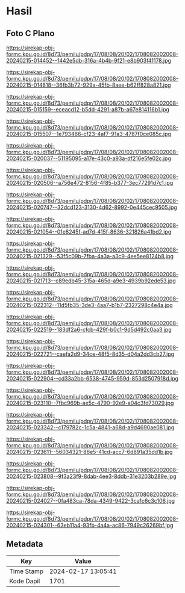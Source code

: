 # Hasil

## Foto C Plano

https://sirekap-obj-formc.kpu.go.id/8d73/pemilu/pdpr/17/08/08/20/02/1708082002008-20240215-014452--1442e5db-316a-4b4b-9f21-e8b903f41178.jpg

https://sirekap-obj-formc.kpu.go.id/8d73/pemilu/pdpr/17/08/08/20/02/1708082002008-20240215-014818--36fb3b72-929a-45fb-8aee-b62ff828a821.jpg

https://sirekap-obj-formc.kpu.go.id/8d73/pemilu/pdpr/17/08/08/20/02/1708082002008-20240215-015159--eceacd12-b5dd-4291-a87b-a67e814116b1.jpg

https://sirekap-obj-formc.kpu.go.id/8d73/pemilu/pdpr/17/08/08/20/02/1708082002008-20240215-015507--1e793466-cf23-4af7-91a3-4787f0ce085c.jpg

https://sirekap-obj-formc.kpu.go.id/8d73/pemilu/pdpr/17/08/08/20/02/1708082002008-20240215-020037--51195095-a17e-43c0-a93a-df216e5fe02c.jpg

https://sirekap-obj-formc.kpu.go.id/8d73/pemilu/pdpr/17/08/08/20/02/1708082002008-20240215-020506--a756e472-8156-4f85-b377-3ec77291d7c1.jpg

https://sirekap-obj-formc.kpu.go.id/8d73/pemilu/pdpr/17/08/08/20/02/1708082002008-20240215-020747--32dcd123-3130-4d62-8992-0e445cec9505.jpg

https://sirekap-obj-formc.kpu.go.id/8d73/pemilu/pdpr/17/08/08/20/02/1708082002008-20240215-021054--01e8245f-ad7d-415f-8636-321826a41bd2.jpg

https://sirekap-obj-formc.kpu.go.id/8d73/pemilu/pdpr/17/08/08/20/02/1708082002008-20240215-021329--53f5c09b-7fba-4a3a-a3c9-4ee5ee8124b8.jpg

https://sirekap-obj-formc.kpu.go.id/8d73/pemilu/pdpr/17/08/08/20/02/1708082002008-20240215-021713--c89edb45-315a-465d-a9e3-4939b92ede53.jpg

https://sirekap-obj-formc.kpu.go.id/8d73/pemilu/pdpr/17/08/08/20/02/1708082002008-20240215-022312--11d5fb35-3de3-4aa7-b1b7-2327298c4e4a.jpg

https://sirekap-obj-formc.kpu.go.id/8d73/pemilu/pdpr/17/08/08/20/02/1708082002008-20240215-022519--183df2a6-cfcb-429f-b0c1-9d5d492c0aa3.jpg

https://sirekap-obj-formc.kpu.go.id/8d73/pemilu/pdpr/17/08/08/20/02/1708082002008-20240215-022721--caefa2d9-34ce-48f5-8d35-d04a2dd3cb27.jpg

https://sirekap-obj-formc.kpu.go.id/8d73/pemilu/pdpr/17/08/08/20/02/1708082002008-20240215-022904--cd33a2bb-6538-4745-959d-853d2507918d.jpg

https://sirekap-obj-formc.kpu.go.id/8d73/pemilu/pdpr/17/08/08/20/02/1708082002008-20240215-023110--7fbc969b-ae5c-4790-92e9-a04c3fd73029.jpg

https://sirekap-obj-formc.kpu.go.id/8d73/pemilu/pdpr/17/08/08/20/02/1708082002008-20240215-023342--c179782c-1c5a-4841-a68d-a9d4690ae081.jpg

https://sirekap-obj-formc.kpu.go.id/8d73/pemilu/pdpr/17/08/08/20/02/1708082002008-20240215-023611--56034321-86e5-41cd-acc7-6d891a35dd1b.jpg

https://sirekap-obj-formc.kpu.go.id/8d73/pemilu/pdpr/17/08/08/20/02/1708082002008-20240215-023808--9f3a23f9-8dab-4ee3-8ddb-31e3203b289e.jpg

https://sirekap-obj-formc.kpu.go.id/8d73/pemilu/pdpr/17/08/08/20/02/1708082002008-20240215-024027--0fa483ca-78da-4349-9422-3ca1c6c3c106.jpg

https://sirekap-obj-formc.kpu.go.id/8d73/pemilu/pdpr/17/08/08/20/02/1708082002008-20240215-024301--63eb11a4-93fb-4a4a-ac86-7949c26269bf.jpg


## Metadata

| Key        | Value               |
| ---------- | ------------------- |
| Time Stamp | 2024-02-17 13:05:41 |
| Kode Dapil | 1701                |



